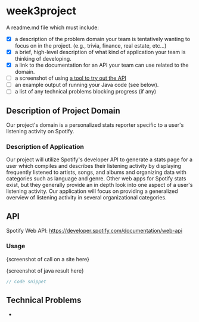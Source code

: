 # week3project
A readme.md file which must include:
- [X] a description of the problem domain your team is tentatively wanting to focus on in the project. (e.g., trivia, finance, real estate, etc…)
- [X] a brief, high-level description of what kind of application your team is thinking of developing.
- [X] a link to the documentation for an API your team can use related to the domain.
- [ ] a screenshot of using <a href="https://hoppscotch.io/" target=_blank>a tool to try out the API</a>
- [ ] an example output of running your Java code (see below).
- [ ] a list of any technical problems blocking progress (if any)

## Description of Project Domain
Our project's domain is a personalized stats reporter specific to a user's listening activity on Spotify.

### Description of Application
Our project will utilize Spotify's developer API to generate a stats page for a user which compiles and describes their listening activity by displaying frequently listened to artists, songs, and albums and organizing data with categories such as language and genre. Other web apps for Spotify stats exist, but they generally provide an in depth look into one aspect of a user's listening activity. Our application will focus on providing a generalized overview of listening activity in several organizational categories.

## API

Spotify Web API: https://developer.spotify.com/documentation/web-api

### Usage

{screenshot of call on a site here}

{screenshot of java result here}

```java
// Code snippet
```

## Technical Problems
- 
